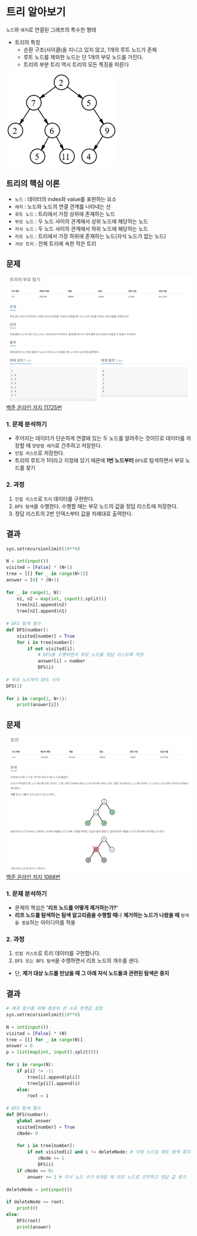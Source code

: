# 트리 알아보기
`노드`와 `에지`로 연결된 그래프의 특수한 형태

* 트리의 특징
  * 순환 구조(사이클)을 지니고 있지 않고, 1개의 루트 노드가 존재
  * 루트 노드를 제외한 노드는 단 1개의 부모 노드를 가진다.
  * 트리의 부분 트리 역시 트리의 모든 특징을 따른다

![Alt text](../img/트리.png)

## 트리의 핵심 이론
* `노드` : 데이터의 index와 value를 표현하는 요소
* `에지` : 노드와 노드의 연결 관계를 나타내는 선
* `루트 노드` : 트리에서 가장 상위에 존재하는 노드
* `부모 노드` : 두 노드 사이의 관계에서 상위 노드에 해당하는 노드
* `자식 노드` : 두 노드 사이의 관계에서 하위 노드에 해당하는 노드
* `리프 노드` : 트리에서 가장 하위에 존재하는 노드(자식 노드가 없는 노드)
* `서브 트리` : 전체 트리에 속한 작은 트리

## 문제

![Alt text](../img/트리의부모찾기.png)
[백준 온라인 저지 11725번](https://www.acmicpc.net/problem/11725)

### 1. 문제 분석하기
* 주어지는 데이터가 단순하게 연결돼 있는 두 노드를 알려주는 것이므로 데이터를 저장할 때 `양방향 에지`로 간주하고 저장한다.
* `인접 리스트`로 저장한다.
* 트리의 루트가 1이라고 지정돼 있기 때문에 **1번 노드부터** `DFS`로 탐색하면서 부모 노드를 찾기

### 2. 과정

1. `인접 리스트`로 `트리` 데이터를 구현한다.
2. `DFS 탐색`을 수행한다. 수행할 때는 부모 노드의 값을 정답 리스트에 저장한다.
3. 정답 리스트의 2번 인덱스부터 값을 차례대로 출력한다.

## 결과
```python
sys.setrecursionlimit(10**6)

N = int(input())
visited = [False] * (N+1)
tree = [[] for _ in range(N+1)]
answer = [0] * (N+1)

for _ in range(1, N):
    n1, n2 = map(int, input().split())
    tree[n1].append(n2)
    tree[n2].append(n1)

# DFS 탐색 함수
def DFS(number):
    visited[number] = True
    for i in tree[number]:
        if not visited[i]:
            # DFS를 수행하면서 부모 노드를 정답 리스트에 저장
            answer[i] = number
            DFS(i)

# 부모 노드부터 DFS 시작
DFS(1)

for i in range(2, N+1):
    print(answer[i])
```

## 문제

![Alt text](../img/리프노드의개수구하기.png)
[백준 온라인 저지 1068번](https://www.acmicpc.net/problem/1068)

### 1. 문제 분석하기
* 문제의 핵심은 **'리프 노드를 어떻게 제거하는가?'**
* **리프 노드를 탐색하는 탐색 알고리즘을 수행할 때**나 **제거하는 노드가 나왔을 때** `탐색을 종료`하는 아이디어를 적용

### 2. 과정

1. `인접 리스트`로 트리 데이터를 구현합니다.
2. `DFS 또는 BFS 탐색`을 수행하면서 리프 노드의 개수를 센다.
* 단, **제거 대상 노드를 만났을 때 그 아래 자식 노드들과 관련된 탐색은 중지**

## 결과
```python
# 재귀 함수를 위해 충분히 큰 수로 한곗값 설정
sys.setrecursionlimit(10**6)

N = int(input())
visited = [False] * (N)
tree = [[] for _ in range(N)]
answer = 0
p = list(map(int, input().split()))

for i in range(N):
    if p[i] != -1:
        tree[i].append(p[i])
        tree[p[i]].append(i)
    else:
        root = i

# DFS 탐색 함수
def DFS(number):
    global answer
    visited[number] = True
    cNode= 0
    
    for i in tree[number]:
        if not visited[i] and i != deleteNode: # 삭제 노드일 때도 탐색 중지
            cNode += 1
            DFS(i)
    if cNode == 0:
        answer += 1 # 자식 노드 수가 0개일 때 리프 노드로 간주하고 정답 값 증가

deleteNode = int(input())

if deleteNode == root:
    print(0)
else:
    DFS(root)
    print(answer)
```